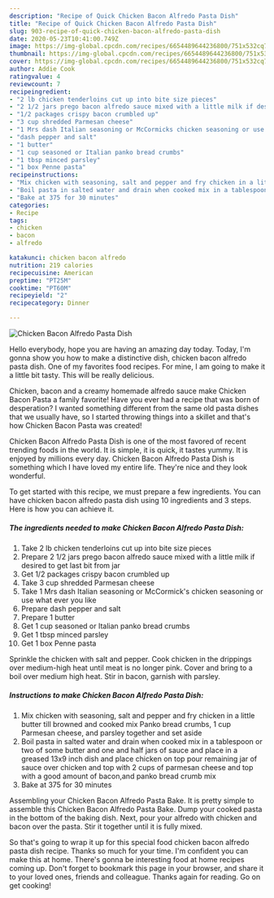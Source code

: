 ```yaml
---
description: "Recipe of Quick Chicken Bacon Alfredo Pasta Dish"
title: "Recipe of Quick Chicken Bacon Alfredo Pasta Dish"
slug: 903-recipe-of-quick-chicken-bacon-alfredo-pasta-dish
date: 2020-05-23T10:41:00.749Z
image: https://img-global.cpcdn.com/recipes/6654489644236800/751x532cq70/chicken-bacon-alfredo-pasta-dish-recipe-main-photo.jpg
thumbnail: https://img-global.cpcdn.com/recipes/6654489644236800/751x532cq70/chicken-bacon-alfredo-pasta-dish-recipe-main-photo.jpg
cover: https://img-global.cpcdn.com/recipes/6654489644236800/751x532cq70/chicken-bacon-alfredo-pasta-dish-recipe-main-photo.jpg
author: Addie Cook
ratingvalue: 4
reviewcount: 7
recipeingredient:
- "2 lb chicken tenderloins cut up into bite size pieces"
- "2 1/2 jars prego bacon alfredo sauce mixed with a little milk if desired to get last bit from jar"
- "1/2 packages crispy bacon crumbled up"
- "3 cup shredded Parmesan cheese"
- "1 Mrs dash Italian seasoning or McCormicks chicken seasoning or use what ever you like"
- "dash pepper and salt"
- "1 butter"
- "1 cup seasoned or Italian panko bread crumbs"
- "1 tbsp minced parsley"
- "1 box Penne pasta"
recipeinstructions:
- "Mix chicken with seasoning, salt and pepper and fry chicken in a little butter till browned and cooked mix Panko bread crumbs, 1 cup Parmesan cheese, and parsley together and set aside"
- "Boil pasta in salted water and drain when cooked mix in a tablespoon or two of some butter and one and half jars of sauce and place in a greased 13x9 inch dish and place chicken on top pour remaining jar of sauce over chicken and top with 2 cups of parmesan cheese and top with a good amount of bacon,and panko bread crumb mix"
- "Bake at 375 for 30 minutes"
categories:
- Recipe
tags:
- chicken
- bacon
- alfredo

katakunci: chicken bacon alfredo 
nutrition: 219 calories
recipecuisine: American
preptime: "PT25M"
cooktime: "PT60M"
recipeyield: "2"
recipecategory: Dinner

---
```



![Chicken Bacon Alfredo Pasta Dish](https://img-global.cpcdn.com/recipes/6654489644236800/751x532cq70/chicken-bacon-alfredo-pasta-dish-recipe-main-photo.jpg)

Hello everybody, hope you are having an amazing day today. Today, I'm gonna show you how to make a distinctive dish, chicken bacon alfredo pasta dish. One of my favorites food recipes. For mine, I am going to make it a little bit tasty. This will be really delicious.

Chicken, bacon and a creamy homemade alfredo sauce make Chicken Bacon Pasta a family favorite! Have you ever had a recipe that was born of desperation? I wanted something different from the same old pasta dishes that we usually have, so I started throwing things into a skillet and that&#39;s how Chicken Bacon Pasta was created!

Chicken Bacon Alfredo Pasta Dish is one of the most favored of recent trending foods in the world. It is simple, it is quick, it tastes yummy. It is enjoyed by millions every day. Chicken Bacon Alfredo Pasta Dish is something which I have loved my entire life. They're nice and they look wonderful.


To get started with this recipe, we must prepare a few ingredients. You can have chicken bacon alfredo pasta dish using 10 ingredients and 3 steps. Here is how you can achieve it.

<!--inarticleads1-->

##### The ingredients needed to make Chicken Bacon Alfredo Pasta Dish:

1. Take 2 lb chicken tenderloins cut up into bite size pieces
1. Prepare 2 1/2 jars prego bacon alfredo sauce mixed with a little milk if desired to get last bit from jar
1. Get 1/2 packages crispy bacon crumbled up
1. Take 3 cup shredded Parmesan cheese
1. Take 1 Mrs dash Italian seasoning or McCormick&#39;s chicken seasoning or use what ever you like
1. Prepare dash pepper and salt
1. Prepare 1 butter
1. Get 1 cup seasoned or Italian panko bread crumbs
1. Get 1 tbsp minced parsley
1. Get 1 box Penne pasta


Sprinkle the chicken with salt and pepper. Cook chicken in the drippings over medium-high heat until meat is no longer pink. Cover and bring to a boil over medium high heat. Stir in bacon, garnish with parsley. 

<!--inarticleads2-->

##### Instructions to make Chicken Bacon Alfredo Pasta Dish:

1. Mix chicken with seasoning, salt and pepper and fry chicken in a little butter till browned and cooked mix Panko bread crumbs, 1 cup Parmesan cheese, and parsley together and set aside
1. Boil pasta in salted water and drain when cooked mix in a tablespoon or two of some butter and one and half jars of sauce and place in a greased 13x9 inch dish and place chicken on top pour remaining jar of sauce over chicken and top with 2 cups of parmesan cheese and top with a good amount of bacon,and panko bread crumb mix
1. Bake at 375 for 30 minutes


Assembling your Chicken Bacon Alfredo Pasta Bake. It is pretty simple to assemble this Chicken Bacon Alfredo Pasta Bake. Dump your cooked pasta in the bottom of the baking dish. Next, pour your alfredo with chicken and bacon over the pasta. Stir it together until it is fully mixed. 

So that's going to wrap it up for this special food chicken bacon alfredo pasta dish recipe. Thanks so much for your time. I'm confident you can make this at home. There's gonna be interesting food at home recipes coming up. Don't forget to bookmark this page in your browser, and share it to your loved ones, friends and colleague. Thanks again for reading. Go on get cooking!
